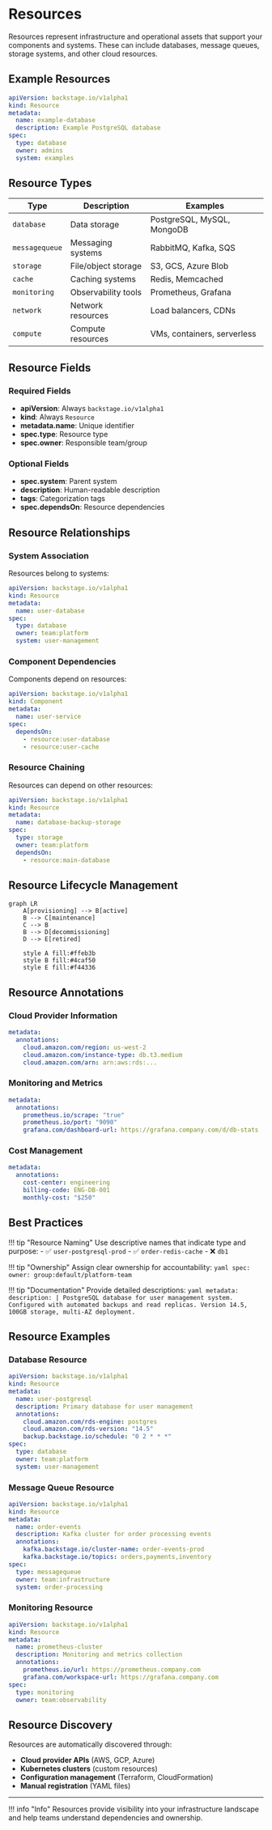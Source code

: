 # Resources

Resources represent infrastructure and operational assets that support your components and systems. These can include databases, message queues, storage systems, and other cloud resources.

## Example Resources

```yaml
apiVersion: backstage.io/v1alpha1
kind: Resource
metadata:
  name: example-database
  description: Example PostgreSQL database
spec:
  type: database
  owner: admins
  system: examples
```

## Resource Types

| Type | Description | Examples |
|------|-------------|----------|
| `database` | Data storage | PostgreSQL, MySQL, MongoDB |
| `messagequeue` | Messaging systems | RabbitMQ, Kafka, SQS |
| `storage` | File/object storage | S3, GCS, Azure Blob |
| `cache` | Caching systems | Redis, Memcached |
| `monitoring` | Observability tools | Prometheus, Grafana |
| `network` | Network resources | Load balancers, CDNs |
| `compute` | Compute resources | VMs, containers, serverless |

## Resource Fields

### Required Fields
- **apiVersion**: Always `backstage.io/v1alpha1`
- **kind**: Always `Resource`
- **metadata.name**: Unique identifier
- **spec.type**: Resource type
- **spec.owner**: Responsible team/group

### Optional Fields
- **spec.system**: Parent system
- **description**: Human-readable description
- **tags**: Categorization tags
- **spec.dependsOn**: Resource dependencies

## Resource Relationships

### System Association
Resources belong to systems:

```yaml
apiVersion: backstage.io/v1alpha1
kind: Resource
metadata:
  name: user-database
spec:
  type: database
  owner: team:platform
  system: user-management
```

### Component Dependencies
Components depend on resources:

```yaml
apiVersion: backstage.io/v1alpha1
kind: Component
metadata:
  name: user-service
spec:
  dependsOn:
    - resource:user-database
    - resource:user-cache
```

### Resource Chaining
Resources can depend on other resources:

```yaml
apiVersion: backstage.io/v1alpha1
kind: Resource
metadata:
  name: database-backup-storage
spec:
  type: storage
  owner: team:platform
  dependsOn:
    - resource:main-database
```

## Resource Lifecycle Management

```mermaid
graph LR
    A[provisioning] --> B[active]
    B --> C[maintenance]
    C --> B
    B --> D[decommissioning]
    D --> E[retired]
    
    style A fill:#ffeb3b
    style B fill:#4caf50
    style E fill:#f44336
```

## Resource Annotations

### Cloud Provider Information
```yaml
metadata:
  annotations:
    cloud.amazon.com/region: us-west-2
    cloud.amazon.com/instance-type: db.t3.medium
    cloud.amazon.com/arn: arn:aws:rds:...
```

### Monitoring and Metrics
```yaml
metadata:
  annotations:
    prometheus.io/scrape: "true"
    prometheus.io/port: "9090"
    grafana.com/dashboard-url: https://grafana.company.com/d/db-stats
```

### Cost Management
```yaml
metadata:
  annotations:
    cost-center: engineering
    billing-code: ENG-DB-001
    monthly-cost: "$250"
```

## Best Practices

!!! tip "Resource Naming"
    Use descriptive names that indicate type and purpose:
    - ✅ `user-postgresql-prod`
    - ✅ `order-redis-cache`
    - ❌ `db1`

!!! tip "Ownership"
    Assign clear ownership for accountability:
    ```yaml
    spec:
      owner: group:default/platform-team
    ```

!!! tip "Documentation"
    Provide detailed descriptions:
    ```yaml
    metadata:
      description: |
        PostgreSQL database for user management system.
        Configured with automated backups and read replicas.
        Version 14.5, 100GB storage, multi-AZ deployment.
    ```

## Resource Examples

### Database Resource
```yaml
apiVersion: backstage.io/v1alpha1
kind: Resource
metadata:
  name: user-postgresql
  description: Primary database for user management
  annotations:
    cloud.amazon.com/rds-engine: postgres
    cloud.amazon.com/rds-version: "14.5"
    backup.backstage.io/schedule: "0 2 * * *"
spec:
  type: database
  owner: team:platform
  system: user-management
```

### Message Queue Resource
```yaml
apiVersion: backstage.io/v1alpha1
kind: Resource
metadata:
  name: order-events
  description: Kafka cluster for order processing events
  annotations:
    kafka.backstage.io/cluster-name: order-events-prod
    kafka.backstage.io/topics: orders,payments,inventory
spec:
  type: messagequeue
  owner: team:infrastructure
  system: order-processing
```

### Monitoring Resource
```yaml
apiVersion: backstage.io/v1alpha1
kind: Resource
metadata:
  name: prometheus-cluster
  description: Monitoring and metrics collection
  annotations:
    prometheus.io/url: https://prometheus.company.com
    grafana.com/workspace-url: https://grafana.company.com
spec:
  type: monitoring
  owner: team:observability
```

## Resource Discovery

Resources are automatically discovered through:
- **Cloud provider APIs** (AWS, GCP, Azure)
- **Kubernetes clusters** (custom resources)
- **Configuration management** (Terraform, CloudFormation)
- **Manual registration** (YAML files)

---

!!! info "Info"
    Resources provide visibility into your infrastructure landscape and help teams understand dependencies and ownership.
